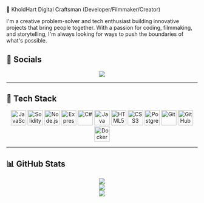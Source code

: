 🌿 KholdHart
Digital Craftsman (Developer/Filmmaker/Creator)

I'm a creative problem-solver and tech enthusiast building innovative projects that bring people together. With a passion for coding, filmmaking, and storytelling, I'm always looking for ways to push the boundaries of what's possible.

## 🔗 Socials

<p align="center">
  <a href="https://www.linkedin.com/in/magane-letsoalo-452444327/">
    <img src="https://img.shields.io/badge/LinkedIn-0A66C2?style=for-the-badge&logo=linkedin&logoColor=white" />
  </a>
</p>

---

## 🧰 Tech Stack

<p align="center">
  <img src="https://cdn.jsdelivr.net/npm/simple-icons@v9/icons/javascript.svg" alt="JavaScript" width="40" height="40"/>
  <img src="https://cdn.jsdelivr.net/npm/simple-icons@v9/icons/solidity.svg" alt="Solidity" width="40" height="40"/>
  <img src="https://cdn.jsdelivr.net/npm/simple-icons@v9/icons/node-dot-js.svg" alt="Node.js" width="40" height="40"/>
  <img src="https://cdn.jsdelivr.net/npm/simple-icons@v9/icons/express.svg" alt="Express.js" width="40" height="40"/>
  <img src="https://cdn.jsdelivr.net/npm/simple-icons@v9/icons/csharp.svg" alt="C#" width="40" height="40"/>
  <img src="https://cdn.jsdelivr.net/npm/simple-icons@v9/icons/java.svg" alt="Java" width="40" height="40"/>
  <img src="https://cdn.jsdelivr.net/npm/simple-icons@v9/icons/html5.svg" alt="HTML5" width="40" height="40"/>
  <img src="https://cdn.jsdelivr.net/npm/simple-icons@v9/icons/css3.svg" alt="CSS3" width="40" height="40"/>
  <img src="https://cdn.jsdelivr.net/npm/simple-icons@v9/icons/postgresql.svg" alt="PostgreSQL" width="40" height="40"/>
  <img src="https://cdn.jsdelivr.net/npm/simple-icons@v9/icons/git.svg" alt="Git" width="40" height="40"/>
  <img src="https://cdn.jsdelivr.net/npm/simple-icons@v9/icons/github.svg" alt="GitHub" width="40" height="40"/>
  <img src="https://cdn.jsdelivr.net/npm/simple-icons@v9/icons/docker.svg" alt="Docker" width="40" height="40"/>
</p>

---

## 📊 GitHub Stats

<p align="center">
  <img src="https://github-readme-stats.vercel.app/api?username=KholdHart&theme=dark&hide_border=false" />
  <br/>
  <img src="https://nirzak-streak-stats.vercel.app/?user=KholdHart&theme=dark&hide_border=false" />
  <br/>
  <img src="https://github-readme-stats.vercel.app/api/top-langs/?username=KholdHart&theme=dark&hide_border=false&include_all_commits=false&count_private=false&layout=compact" />
</p>



